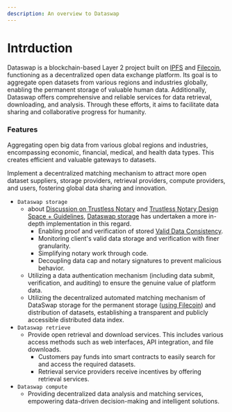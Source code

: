```yaml
---
description: An overview to Dataswap
---
```


# Intrduction

Dataswap is a blockchain-based Layer 2 project built on [IPFS](https://ipfs.tech/) and [Filecoin](https://filecoin.io/), functioning as a decentralized open data exchange platform. Its goal is to aggregate open datasets from various regions and industries globally, enabling the permanent storage of valuable human data. Additionally, Dataswap offers comprehensive and reliable services for data retrieval, downloading, and analysis. Through these efforts, it aims to facilitate data sharing and collaborative progress for humanity.

### Features

Aggregating open big data from various global regions and industries, encompassing economic, financial, medical, and health data types. This creates efficient and valuable gateways to datasets.

Implement a decentralized matching mechanism to attract more open dataset suppliers, storage providers, retrieval providers, compute providers, and users, fostering global data sharing and innovation.

* `Dataswap storage`
  * about [Discussion on Trustless Notary](https://docs.google.com/document/d/1KLR6nZ8ic4ARj3J46XsxSE\_b1RpDP\_z3JBKL4alHGGw/edit?pli=1) and [Trustless Notary Design Space + Guidelines](https://medium.com/filecoin-plus/ideation-trustless-notary-design-space-guidelines-bc21f6d9d5f2), [Dataswap storage](https://github.com/dataswap/specs/tree/main/systems#22-trustless-notary) has undertaken a more in-depth implementation in this regard.
    * Enabling proof and verification of stored [Valid Data Consistency](https://github.com/dataswap/specs/blob/main/algorithms/README.md#2-dataset-consistency-algorithm).
    * Monitoring client's valid data storage and verification with finer granularity.
    * Simplifying notary work through code.
    * Decoupling data cap and notary signatures to prevent malicious behavior.
  * Utilizing a data authentication mechanism (including data submit, verification, and auditing) to ensure the genuine value of platform data.
  * Utilizing the decentralized automated matching mechanism of DataSwap storage for the permanent storage ([using Filecoin](https://filecoin.io/)) and distribution of datasets, establishing a transparent and publicly accessible distributed data index.
* `Dataswap retrieve`
  * Provide open retrieval and download services. This includes various access methods such as web interfaces, API integration, and file downloads.
    * Customers pay funds into smart contracts to easily search for and access the required datasets.
    * Retrieval service providers receive incentives by offering retrieval services.
* `Dataswap compute`
  * Providing decentralized data analysis and matching services, empowering data-driven decision-making and intelligent solutions.

